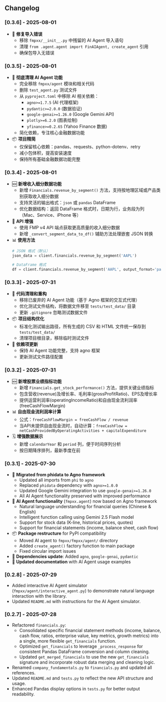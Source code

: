 ## Changelog

### [0.3.6] - 2025-08-01
- 🐛 **修复导入错误**
  - 移除 `fmpxx/__init__.py` 中残留的 AI Agent 导入语句
  - 清理 `from .agent.agent import FinAIAgent, create_agent` 引用
  - 确保包导入无错误

### [0.3.5] - 2025-08-01
- 🧹 **彻底清理 AI Agent 功能**
  - 完全移除 `fmpxx/agent` 模块和相关代码
  - 删除 `test_agent.py` 测试文件
  - 从 `pyproject.toml` 中移除 AI 相关依赖：
    - `agno>=1.7.5` (AI 代理框架)
    - `pydantic>=2.0.0` (数据验证)
    - `google-genai>=1.26.0` (Google Gemini API)
    - `plotly>=6.2.0` (图表绘制)
    - `yfinance>=0.2.65` (Yahoo Finance 数据)
  - 简化依赖，专注核心金融数据功能
- 📦 **项目精简**
  - 仅保留核心依赖：pandas、requests、python-dotenv、retry
  - 减小包体积，提高安装速度
  - 保持所有基础金融数据功能完整

### [0.3.4] - 2025-08-01
- 🆕 **新增收入细分数据功能**
  - 新增 `Financials.revenue_by_segment()` 方法，支持按地理区域或产品类别获取收入细分数据
  - 支持灵活的输出格式：`json` 或 `pandas` DataFrame
  - 优化数据结构：返回 DataFrame 格式时，日期为行，业务段为列（Mac、Service、iPhone 等）
- 🔧 **API 增强**
  - 使用 FMP v4 API 端点获取更高质量的收入细分数据
  - 新增 `_convert_segment_data_to_df()` 辅助方法处理嵌套 JSON 转换
- 📊 **使用方法**
  ```python
  # JSON 格式（默认）
  json_data = client.financials.revenue_by_segment('AAPL')
  
  # DataFrame 格式
  df = client.financials.revenue_by_segment('AAPL', output_format='pandas')
  ```

### [0.3.3] - 2025-07-31
- 🧹 **代码清理和重构**
  - 移除已废弃的 AI Agent 功能（基于 Agno 框架的交互式代理）
  - 优化测试文件结构，将数据文件移至 `tests/test_data/` 目录
  - 更新 `.gitignore` 忽略测试数据文件
- 📦 **项目结构优化**
  - 标准化测试输出路径，所有生成的 CSV 和 HTML 文件统一保存到 `tests/test_data/`
  - 清理项目根目录，移除临时测试文件
- 🔧 **依赖项更新**
  - 保持 AI Agent 功能完整，支持 agno 框架
  - 更新测试文件路径配置

### [0.3.2] - 2025-07-31
- 🆕 **新增股票业绩指标功能**
  - 新增 `Financials.get_stock_performance()` 方法，提供关键业绩指标
  - 包含营收(revenue)及增长率、毛利率(grossProfitRatio)、EPS及增长率
  - 提供运营利润率(operatingIncomeRatio)和自由现金流利润率(freeCashFlowMargin)
- 📊 **自由现金流利润率计算**
  - 公式：`freeCashFlowMargin = freeCashFlow / revenue`
  - 当API未提供自由现金流时，自动计算：`freeCashFlow = netCashProvidedByOperatingActivities + capitalExpenditure`
- 🗓️ **增强数据展示**
  - 新增 `calendarYear` 和 `period` 列，便于时间序列分析
  - 按日期降序排列，最新季度在前

### [0.3.1] - 2025-07-30
- 🔄 **Migrated from phidata to Agno framework**
  - Updated all imports from `phi` to `agno`
  - Replaced `phidata` dependency with `agno>=1.0.0`
  - Updated Google Gemini integration to use `google-genai>=1.26.0`
  - All AI Agent functionality preserved with improved performance
- 🧠 **AI Agent functionality** (`fmpxx.agent`) now based on Agno framework
  - Natural language understanding for financial queries (Chinese & English)
  - Intelligent function calling using Gemini 2.5 Flash model
  - Support for stock data (K-line, historical prices, quotes)
  - Support for financial statements (income, balance sheet, cash flow)
- 📦 **Package restructure** for PyPI compatibility
  - Moved AI agent to `fmpxx/fmpxx/agent/` directory
  - Added `create_agent()` factory function to main package
  - Fixed circular import issues
- 🔧 **Dependencies update**: Added `agno`, `google-genai`, `pydantic`
- 📝 **Updated documentation** with AI Agent usage examples

### [0.2.8] - 2025-07-29
- Added interactive AI Agent simulator (`fmpxx/agent/interactive_agent.py`) to demonstrate natural language interaction with the library.
- Updated `README.md` with instructions for the AI Agent simulator.

### [0.2.7] - 2025-07-28
- Refactored `financials.py`:
    - Consolidated specific financial statement methods (income, balance, cash flow, ratios, enterprise value, key metrics, growth metrics) into a single, more flexible `get_financials` function.
    - Optimized `get_financials` to leverage `_process_response` for consistent Pandas DataFrame conversion and column cleaning.
    - Updated `get_merged_financials` to use the new `get_financials` signature and incorporate robust data merging and cleaning logic.
- Renamed `company_fundamentals.py` to `financials.py` and updated all references.
- Updated `README.md` and `tests.py` to reflect the new API structure and usage.
- Enhanced Pandas display options in `tests.py` for better output readability.